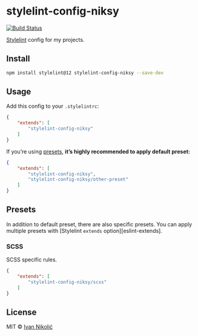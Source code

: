 # stylelint-config-niksy

[![Build Status][ci-img]][ci]

[Stylelint][stylelint] config for my projects.

## Install

```sh
npm install stylelint@12 stylelint-config-niksy --save-dev
```

## Usage

Add this config to your `.stylelintrc`:

<!-- prettier-ignore-start -->

```json
{
	"extends": [
		"stylelint-config-niksy"
	]
}
```

<!-- prettier-ignore-end -->

If you’re using [presets](#presets), **it’s highly recommended to apply default
preset:**

<!-- prettier-ignore-start -->

```json
{
	"extends": [
		"stylelint-config-niksy",
		"stylelint-config-niksy/other-preset"
	]
}
```

<!-- prettier-ignore-end -->

## Presets

In addition to default preset, there are also specific presets. You can apply
multiple presets with [Stylelint `extends` option][eslint-extends].

### SCSS

SCSS specific rules.

<!-- prettier-ignore-start -->

```json
{
	"extends": [
		"stylelint-config-niksy/scss"
	]
}
```

<!-- prettier-ignore-end -->

## License

MIT © [Ivan Nikolić](http://ivannikolic.com)

<!-- prettier-ignore-start -->

[ci]: https://travis-ci.com/niksy/stylelint-config-niksy
[ci-img]: https://travis-ci.com/niksy/stylelint-config-niksy.svg?branch=master
[stylelint]: http://stylelint.io/
[stylelint-extends]: https://stylelint.io/user-guide/configuration/#extends

<!-- prettier-ignore-end -->
